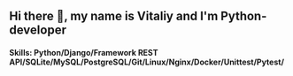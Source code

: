 ## Hi there 👋, my name is Vitaliy and I'm Python-developer

#### Skills: Python/Django/Framework REST API/SQLite/MySQL/PostgreSQL/Git/Linux/Nginx/Docker/Unittest/Pytest/
